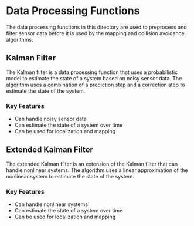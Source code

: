 # Data Processing Functions

The data processing functions in this directory are used to preprocess and filter sensor data before it is used by the mapping and collision avoidance algorithms.

## Kalman Filter

The Kalman filter is a data processing function that uses a probabilistic model to estimate the state of a system based on noisy sensor data. The algorithm uses a combination of a prediction step and a correction step to estimate the state of the system.

### Key Features

- Can handle noisy sensor data
- Can estimate the state of a system over time
- Can be used for localization and mapping

## Extended Kalman Filter

The extended Kalman filter is an extension of the Kalman filter that can handle nonlinear systems. The algorithm uses a linear approximation of the nonlinear system to estimate the state of the system.

### Key Features

- Can handle nonlinear systems
- Can estimate the state of a system over time
- Can be used for localization and mapping
